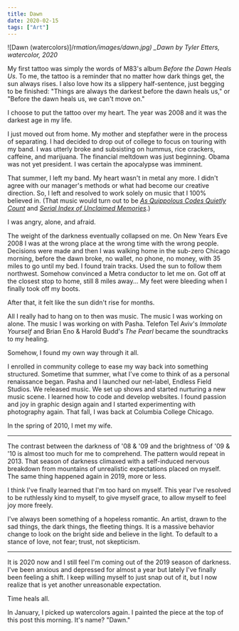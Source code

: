 ```yaml
---
title: Dawn
date: 2020-02-15
tags: ["Art"]
---
```


![Dawn (watercolors)]/rm*ation/images/dawn.jpg)
\_Dawn by Tyler Etters, watercolor, 2020*

My first tattoo was simply the words of M83's album _Before the Dawn Heals Us_. To me, the tattoo is a reminder that no matter how dark things get, the sun always rises. I also love how its a slippery half-sentence, just begging to be finished: "Things are always the darkest before the dawn heals us," or "Before the dawn heals us, we can't move on."

<!--x-->

I choose to put the tattoo over my heart. The year was 2008 and it was the darkest age in my life.

I just moved out from home. My mother and stepfather were in the process of separating. I had decided to drop out of college to focus on touring with my band. I was utterly broke and subsisting on hummus, rice crackers, caffeine, and marijuana. The financial meltdown was just beginning. Obama was not yet president. I was certain the apocalypse was imminent.

That summer, I left my band. My heart wasn't in metal any more. I didn't agree with our manager's methods or what had become our creative direction. So, I left and resolved to work solely on music that I 100% believed in. (That music would turn out to be _[As Quippolous Codes Quietly Count](https://connectednesslocus.bandcamp.com/album/as-quippolous-codes-quietly-count)_ and _[Serial Index of Unclaimed Memories](https://ecicefis.bandcamp.com/album/serial-index-of-unclaimed-memories-file-1)_.)

I was angry, alone, and afraid.

The weight of the darkness eventually collapsed on me. On New Years Eve 2008 I was at the wrong place at the wrong time with the wrong people. Decisions were made and then I was walking home in the sub-zero Chicago morning, before the dawn broke, no wallet, no phone, no money, with 35 miles to go until my bed. I found train tracks. Used the sun to follow them northwest. Somehow convinced a Metra conductor to let me on. Got off at the closest stop to home, still 8 miles away... My feet were bleeding when I finally took off my boots.

After that, it felt like the sun didn't rise for months.

All I really had to hang on to then was music. The music I was working on alone. The music I was working on with Pasha. Telefon Tel Aviv's _Immolate Yourself_ and Brian Eno & Harold Budd's _The Pearl_ became the soundtracks to my healing.

Somehow, I found my own way through it all.

I enrolled in community college to ease my way back into something structured. Sometime that summer, what I've come to think of as a personal renaissance began. Pasha and I launched our net-label, Endless Field Studios. We released music. We set up shows and started nurturing a new music scene. I learned how to code and develop websites. I found passion and joy in graphic design again and I started experimenting with photography again. That fall, I was back at Columbia College Chicago.

In the spring of 2010, I met my wife.

---

The contrast between the darkness of '08 & '09 and the brightness of '09 & '10 is almost too much for me to comprehend. The pattern would repeat in 2013. That season of darkness climaxed with a self-induced nervous breakdown from mountains of unrealistic expectations placed on myself. The same thing happened again in 2019, more or less.

I think I've finally learned that I'm too hard on myself. This year I've resolved to be ruthlessly kind to myself, to give myself grace, to allow myself to feel joy more freely.

I've always been something of a hopeless romantic. An artist, drawn to the sad things, the dark things, the fleeting things. It is a massive behavior change to look on the bright side and believe in the light. To default to a stance of love, not fear; trust, not skepticism.

---

It is 2020 now and I still feel I'm coming out of the 2019 season of darkness. I've been anxious and depressed for almost a year but lately I've finally been feeling a shift. I keep willing myself to just snap out of it, but I now realize that is yet another unreasonable expectation.

Time heals all.

In January, I picked up watercolors again. I painted the piece at the top of this post this morning. It's name? "Dawn."
